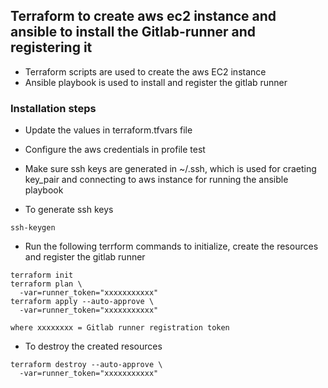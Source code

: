## Terraform to create aws ec2 instance and ansible to install the Gitlab-runner and registering it

* Terraform scripts are used to create the aws EC2 instance
* Ansible playbook is used to install and register the gitlab runner

### Installation steps
* Update the values in terraform.tfvars file

* Configure the aws credentials in profile test

* Make sure ssh keys are generated in ~/.ssh, which is used for craeting key_pair and connecting to aws instance for running the ansible playbook

* To generate ssh keys
```
ssh-keygen
```

* Run the following terrform commands to initialize, create the resources and register the gitlab runner
```
terraform init
terraform plan \
  -var=runner_token="xxxxxxxxxxx"
terraform apply --auto-approve \
  -var=runner_token="xxxxxxxxxxx"

where xxxxxxxx = Gitlab runner registration token
```

* To destroy the created resources
```
terraform destroy --auto-approve \
  -var=runner_token="xxxxxxxxxxx"
```
